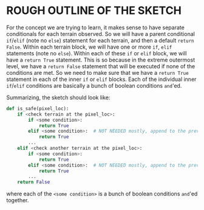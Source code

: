 # ROUGH OUTLINE OF THE SKETCH
For the concept we are trying to learn, it makes sense to have separate conditionals for each terrain observed. So we will have a parent conditional `if`/`elif` (note no `else`) statement for each terrain, and then a default `return False`. Within each terrain block, we will have one or more `if`, `elif` statements (note no `else`). Within each of these `if` or `elif` block, we will have a `return True` statement. This is so because in the extreme outermost level, we have a `return False` statement that will be executed if none of the conditions are met. So we need to make sure that we have a `return True` statement in each of the inner `if` or `elif` blocks. Each of the individual inner `if`/`elif` conditions are basically a bunch of boolean conditions `and`'ed.

Summarizing, the sketch should look like:
```python
def is_safe(pixel_loc):
    if <check terrain at the pixel_loc>:
        if <some condition>:
            return True
        elif <some condition>:  # NOT NEEDED mostly, append to the previous if
            return True
        ...
    elif <check another terrain at the pixel_loc>:
        if <some condition>:
            return True
        elif <some condition>:  # NOT NEEDED mostly, append to the previous if
            return True
        ...
    return False
```
where each of the `<some condition>` is a bunch of boolean conditions `and`'ed together.